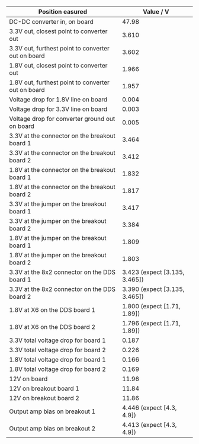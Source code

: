 |Position easured                 |Value / V |
|---------------------------------|----------|
|DC-DC converter in, on board     |47.98     |
|3.3V out, closest point to converter out|3.610|
|3.3V out, furthest point to converter out on board|3.602|
|1.8V out, closest point to converter out|1.966|
|1.8V out, furthest point to converter out on board|1.957|
|Voltage drop for 1.8V line on board|0.004   |
|Voltage drop for 3.3V line on board|0.003   |
|Voltage drop for converter ground out on board|0.005|
|3.3V at the connector on the breakout board 1|3.464|
|3.3V at the connector on the breakout board 2|3.412|
|1.8V at the connector on the breakout board 1|1.832|
|1.8V at the connector on the breakout board 2|1.817|
|3.3V at the jumper on the breakout board 1|3.417|
|3.3V at the jumper on the breakout board 2|3.384|
|1.8V at the jumper on the breakout board 1|1.809|
|1.8V at the jumper on the breakout board 2|1.803|
|3.3V at the 8x2 connector on the DDS board 1|3.423 (expect [3.135, 3.465])|
|3.3V at the 8x2 connector on the DDS board 2|3.390 (expect [3.135, 3.465])|
|1.8V at X6 on the DDS board 1|1.800 (expect [1.71, 1.89])|
|1.8V at X6 on the DDS board 2|1.796 (expect [1.71, 1.89])|
|3.3V total voltage drop for board 1|0.187   |
|3.3V total voltage drop for board 2|0.226   |
|1.8V total voltage drop for board 1|0.166   |
|1.8V total voltage drop for board 2|0.169   |
|12V on board                     |11.96     |
|12V on breakout board 1          |11.84     |
|12V on breakout board 2          |11.86     |
|Output amp bias on breakout 1|4.446 (expect [4.3, 4.9])|
|Output amp bias on breakout 2|4.413 (expect [4.3, 4.9])|
